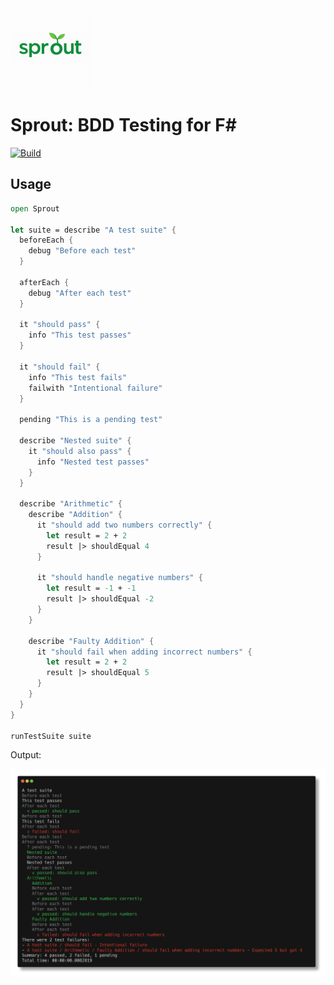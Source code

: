 <img src="logo.png" height="128" width="128" />

# Sprout: BDD Testing for F#

[![Build](https://github.com/dlidstrom/Sprout/actions/workflows/build.yml/badge.svg)](https://github.com/dlidstrom/Sprout/actions/workflows/build.yml)

## Usage

```fsharp
open Sprout

let suite = describe "A test suite" {
  beforeEach {
    debug "Before each test"
  }

  afterEach {
    debug "After each test"
  }

  it "should pass" {
    info "This test passes"
  }

  it "should fail" {
    info "This test fails"
    failwith "Intentional failure"
  }

  pending "This is a pending test"

  describe "Nested suite" {
    it "should also pass" {
      info "Nested test passes"
    }
  }

  describe "Arithmetic" {
    describe "Addition" {
      it "should add two numbers correctly" {
        let result = 2 + 2
        result |> shouldEqual 4
      }

      it "should handle negative numbers" {
        let result = -1 + -1
        result |> shouldEqual -2
      }
    }

    describe "Faulty Addition" {
      it "should fail when adding incorrect numbers" {
        let result = 2 + 2
        result |> shouldEqual 5
      }
    }
  }
}

runTestSuite suite
```

Output:

![output](out.png)
